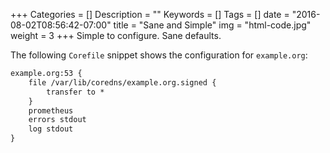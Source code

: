 +++
Categories = []
Description = ""
Keywords = []
Tags = []
date = "2016-08-02T08:56:42-07:00"
title = "Sane and Simple"
img = "html-code.jpg"
weight = 3
+++
Simple to configure. Sane defaults.

The following `Corefile` snippet shows the configuration for `example.org`:

~~~ txt
example.org:53 {
    file /var/lib/coredns/example.org.signed {
        transfer to *
    }
    prometheus
    errors stdout
    log stdout
}
~~~
